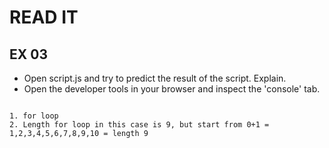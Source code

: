# READ IT
## EX 03
* Open script.js and try to predict the result of the script. Explain.
* Open the developer tools in your browser and inspect the 'console' tab.

````

1. for loop
2. Length for loop in this case is 9, but start from 0+1 = 1,2,3,4,5,6,7,8,9,10 = length 9